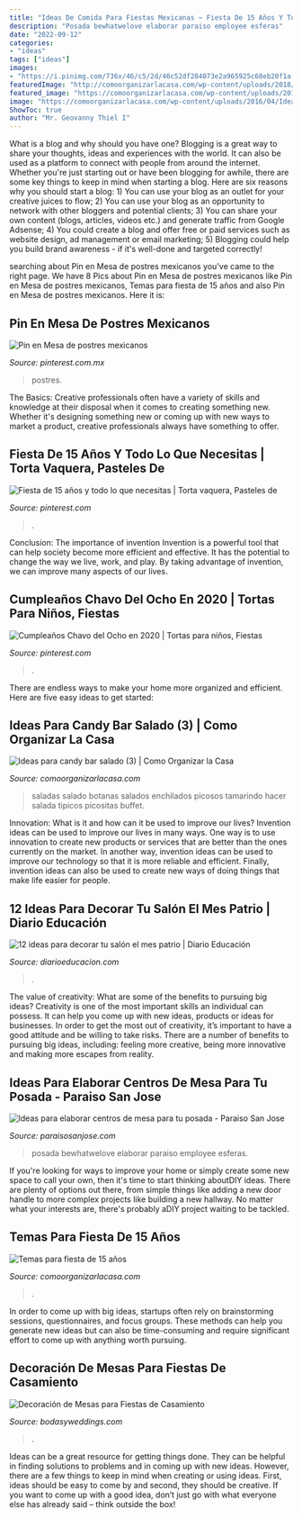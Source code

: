 ```yaml
---
title: "Ideas De Comida Para Fiestas Mexicanas ~ Fiesta De 15 Años Y Todo Lo Que Necesitas"
description: "Posada bewhatwelove elaborar paraiso employee esferas"
date: "2022-09-12"
categories:
- "ideas"
tags: ["ideas"]
images:
- "https://i.pinimg.com/736x/46/c5/2d/46c52df284073e2a965925c68eb20f1a.jpg"
featuredImage: "http://comoorganizarlacasa.com/wp-content/uploads/2018/05/temas-para-15-años-charro.jpg"
featured_image: "https://comoorganizarlacasa.com/wp-content/uploads/2016/04/Ideas-para-candy-bar-salado-3.jpg"
image: "https://comoorganizarlacasa.com/wp-content/uploads/2016/04/Ideas-para-candy-bar-salado-3.jpg"
ShowToc: true
author: "Mr. Geovanny Thiel I"
---
```



What is a blog and why should you have one?
Blogging is a great way to share your thoughts, ideas and experiences with the world. It can also be used as a platform to connect with people from around the internet. Whether you're just starting out or have been blogging for awhile, there are some key things to keep in mind when starting a blog. Here are six reasons why you should start a blog: 1) You can use your blog as an outlet for your creative juices to flow; 2) You can use your blog as an opportunity to network with other bloggers and potential clients; 3) You can share your own content (blogs, articles, videos etc.) and generate traffic from Google Adsense; 4) You could create a blog and offer free or paid services such as website design, ad management or email marketing; 5) Blogging could help you build brand awareness - if it's well-done and targeted correctly!

	

		
searching about Pin en Mesa de postres mexicanos you've came to the right page. We have 8 Pics about Pin en Mesa de postres mexicanos like Pin en Mesa de postres mexicanos, Temas para fiesta de 15 años and also Pin en Mesa de postres mexicanos. Here it is:
		
    
## Pin En Mesa De Postres Mexicanos

<img loading=lazy src="https://i.pinimg.com/736x/ec/43/85/ec438507090eee6f9d981f7c69226663.jpg" onerror="this.onerror=null;this.src='https://tse1.mm.bing.net/th?id=OIP.tCEEmz6tQbs6_qdCzv8ayQHaFj&amp;pid=15.1';" alt="Pin en Mesa de postres mexicanos">

_Source: pinterest.com.mx_

>postres. 

	

The Basics:
Creative professionals often have a variety of skills and knowledge at their disposal when it comes to creating something new. Whether it's designing something new or coming up with new ways to market a product, creative professionals always have something to offer.

    
## Fiesta De 15 Años Y Todo Lo Que Necesitas | Torta Vaquera, Pasteles De

<img loading=lazy src="https://i.pinimg.com/736x/05/88/c3/0588c39f08b94803f975c839971de42a.jpg" onerror="this.onerror=null;this.src='https://tse3.mm.bing.net/th?id=OIP.ozX1Ub_n57hq1x2_yWxPhQHaJ4&amp;pid=15.1';" alt="Fiesta de 15 años y todo lo que necesitas | Torta vaquera, Pasteles de">

_Source: pinterest.com_

>. 

	

Conclusion: The importance of invention
Invention is a powerful tool that can help society become more efficient and effective. It has the potential to change the way we live, work, and play. By taking advantage of invention, we can improve many aspects of our lives.

    
## Cumpleaños Chavo Del Ocho En 2020 | Tortas Para Niños, Fiestas

<img loading=lazy src="https://i.pinimg.com/736x/46/c5/2d/46c52df284073e2a965925c68eb20f1a.jpg" onerror="this.onerror=null;this.src='https://tse2.mm.bing.net/th?id=OIP.MPEC7EuSbPJ1gv5mf0WR2gHaLH&amp;pid=15.1';" alt="Cumpleaños Chavo del Ocho en 2020 | Tortas para niños, Fiestas">

_Source: pinterest.com_

>. 

	

There are endless ways to make your home more organized and efficient. Here are five easy ideas to get started:

    
## Ideas Para Candy Bar Salado (3) | Como Organizar La Casa

<img loading=lazy src="https://comoorganizarlacasa.com/wp-content/uploads/2016/04/Ideas-para-candy-bar-salado-3.jpg" onerror="this.onerror=null;this.src='https://tse1.mm.bing.net/th?id=OIP.I40rV_-dNotaS7HgotKs8wHaJ4&amp;pid=15.1';" alt="Ideas para candy bar salado (3) | Como Organizar la Casa">

_Source: comoorganizarlacasa.com_

>saladas salado botanas salados enchilados picosos tamarindo hacer salada tipicos picositas buffet. 

	

Innovation: What is it and how can it be used to improve our lives?
Invention ideas can be used to improve our lives in many ways. One way is to use innovation to create new products or services that are better than the ones currently on the market. In another way, invention ideas can be used to improve our technology so that it is more reliable and efficient. Finally, invention ideas can also be used to create new ways of doing things that make life easier for people.

    
## 12 Ideas Para Decorar Tu Salón El Mes Patrio | Diario Educación

<img loading=lazy src="https://diarioeducacion.com/wp-content/uploads/2017/08/adorno-mexico-decorar-3-4.jpg" onerror="this.onerror=null;this.src='https://tse3.mm.bing.net/th?id=OIP.yFLVh_addhDTxq5ijLIO5wAAAA&amp;pid=15.1';" alt="12 ideas para decorar tu salón el mes patrio | Diario Educación">

_Source: diarioeducacion.com_

>. 

	

The value of creativity: What are some of the benefits to pursuing big ideas?
Creativity is one of the most important skills an individual can possess. It can help you come up with new ideas, products or ideas for businesses. In order to get the most out of creativity, it’s important to have a good attitude and be willing to take risks. There are a number of benefits to pursuing big ideas, including: feeling more creative, being more innovative and making more escapes from reality.

    
## Ideas Para Elaborar Centros De Mesa Para Tu Posada - Paraiso San Jose

<img loading=lazy src="http://paraisosanjose.com/wp-content/uploads/2014/11/Paraiso_San_jose_adornos_para_mesas_07.jpg" onerror="this.onerror=null;this.src='https://tse1.mm.bing.net/th?id=OIP.yC8H9kIVa_zED2Hag6Z6SAHaKZ&amp;pid=15.1';" alt="Ideas para elaborar centros de mesa para tu posada - Paraiso San Jose">

_Source: paraisosanjose.com_

>posada bewhatwelove elaborar paraiso employee esferas. 

	

If you're looking for ways to improve your home or simply create some new space to call your own, then it's time to start thinking aboutDIY ideas. There are plenty of options out there, from simple things like adding a new door handle to more complex projects like building a new hallway. No matter what your interests are, there's probably aDIY project waiting to be tackled.

    
## Temas Para Fiesta De 15 Años

<img loading=lazy src="http://comoorganizarlacasa.com/wp-content/uploads/2018/05/temas-para-15-años-charro.jpg" onerror="this.onerror=null;this.src='https://tse3.mm.bing.net/th?id=OIP.yRQl7r2iANXwd9Ub0C34UgHaJ3&amp;pid=15.1';" alt="Temas para fiesta de 15 años">

_Source: comoorganizarlacasa.com_

>. 

	

In order to come up with big ideas, startups often rely on brainstorming sessions, questionnaires, and focus groups. These methods can help you generate new ideas but can also be time-consuming and require significant effort to come up with anything worth pursuing.

    
## Decoración De Mesas Para Fiestas De Casamiento

<img loading=lazy src="https://bodasyweddings.com/wp-content/uploads/2016/05/Un-look-glam-para-la-decoracion-de-mesas-para-fiestas-de-casamiento.jpg" onerror="this.onerror=null;this.src='https://tse4.mm.bing.net/th?id=OIP.m2xh1HCTl-ljBzn6cGJacQHaKH&amp;pid=15.1';" alt="Decoración de Mesas para Fiestas de Casamiento">

_Source: bodasyweddings.com_

>. 

	

Ideas can be a great resource for getting things done. They can be helpful in finding solutions to problems and in coming up with new ideas. However, there are a few things to keep in mind when creating or using ideas. First, ideas should be easy to come by and second, they should be creative. If you want to come up with a good idea, don’t just go with what everyone else has already said – think outside the box!

